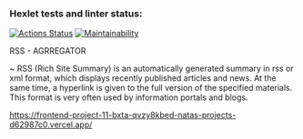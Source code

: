 ### Hexlet tests and linter status:
[![Actions Status](https://github.com/NatShulga/frontend-project-11/actions/workflows/hexlet-check.yml/badge.svg)](https://github.com/NatShulga/frontend-project-11/actions)  [![Maintainability](https://api.codeclimate.com/v1/badges/a2426a9d5821cc7fbe22/maintainability)](https://codeclimate.com/github/NatShulga/frontend-project-11/maintainability)



RSS - AGRREGATOR 

~ RSS (Rich Site Summary) is an automatically generated summary in rss or xml format, which displays recently published articles and news. At the same time, a hyperlink is given to the full version of the specified materials. This format is very often used by information portals and blogs.


https://frontend-project-11-bxta-qvzy8kbed-natas-projects-d62987c0.vercel.app/

